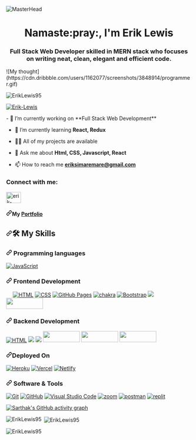 ![MasterHead](https://1.bp.blogspot.com/-7A4WynwLsMw/XbBpCXG8fHI/AAAAAAAAMt4/uOa1bpLskYgrwGbllhSu2SDj_Mig8SXJQCLcBGAsYHQ/s1600/2000_600px.gif)
<h1 align="center">Namaste:pray:, I'm Erik Lewis</h1>
<h3 align="center">Full Stack Web Developer skilled in MERN stack who focuses on writing neat, clean, elegant and efficient code.</h3>
![My thought](https://cdn.dribbble.com/users/1162077/screenshots/3848914/programmer.gif)
<p align="left"> <img src="https://komarev.com/ghpvc/?username=ErikLewis95&label=Profile%20views&color=0e75b6&style=flat" alt="ErikLewis95" /> </p>
<p align="left" dir="auto"> <a href="https://github.com/ryo-ma/github-profile-trophy"><img src="https://camo.githubusercontent.com/db5fc32067a33491f1a175ebe51ee074bc8e5ed0ef5d3670a9eaf779fad28f85/68747470733a2f2f6769746875622d70726f66696c652d74726f7068792e76657263656c2e6170702f3f757365726e616d653d7368756268616d30343432" alt="Erik-Lewis" data-canonical-src="https://github-profile-trophy.vercel.app/?username=ErikLewis95" style="max-width: 50%;"></a> </p>
- 🔭 I’m currently working on **Full Stack Web Development**

- 🌱 I’m currently learning **React, Redux**

- 👨‍💻 All of my projects are available

- 💬 Ask me about **Html, CSS, Javascript, React**

- 📫 How to reach me **eriksimaremare@gmail.com**
<!-- <img align="right" alt="Coding" src="https://camo.githubusercontent.com/683e2187241c641430216c864ce93fc5a0e0dfb232c5a01d1c54b54d63aa8cb2/68747470733a2f2f63646e2e6472696262626c652e636f6d2f75736572732f313136323037372f73637265656e73686f74732f333834383931342f70726f6772616d6d65722e676966" data-canonical-src="https://cdn.dribbble.com/users/1162077/screenshots/3848914/programmer.gif" style="max-width: 50%; display: inline-block;" data-target="animated-image.originalImage"> -->
<h3 align="left">Connect with me:</h3>
<p align="left">
<a href="https://www.linkedin.com/in/erik-lewis-979a9976/" target="blank"><img align="center" src="https://raw.githubusercontent.com/rahuldkjain/github-profile-readme-generator/master/src/images/icons/Social/linked-in-alt.svg" alt="erik-lewis" height="30" width="40" /></a>
</p>
 <h4 dir="auto"><a id="user-content-checkout-my-portfolio" class="anchor" aria-hidden="true" href="#checkout-my-portfolio"><svg class="octicon octicon-link" viewBox="0 0 16 16" version="1.1" width="16" height="16" aria-hidden="true"><path fill-rule="evenodd" d="M7.775 3.275a.75.75 0 001.06 1.06l1.25-1.25a2 2 0 112.83 2.83l-2.5 2.5a2 2 0 01-2.83 0 .75.75 0 00-1.06 1.06 3.5 3.5 0 004.95 0l2.5-2.5a3.5 3.5 0 00-4.95-4.95l-1.25 1.25zm-4.69 9.64a2 2 0 010-2.83l2.5-2.5a2 2 0 012.83 0 .75.75 0 001.06-1.06 3.5 3.5 0 00-4.95 0l-2.5 2.5a3.5 3.5 0 004.95 4.95l1.25-1.25a.75.75 0 00-1.06-1.06l-1.25 1.25a2 2 0 01-2.83 0z"></path></svg></a>My <a href="https://eriklewis95.github.io/My-CV/" rel="nofollow">Portfolio</a></h4>
<h2 dir="auto"><a id="user-content-️-my-skills" class="anchor" aria-hidden="true" href="#️-my-skills"><svg class="octicon octicon-link" viewBox="0 0 16 16" version="1.1" width="16" height="16" aria-hidden="true"><path fill-rule="evenodd" d="M7.775 3.275a.75.75 0 001.06 1.06l1.25-1.25a2 2 0 112.83 2.83l-2.5 2.5a2 2 0 01-2.83 0 .75.75 0 00-1.06 1.06 3.5 3.5 0 004.95 0l2.5-2.5a3.5 3.5 0 00-4.95-4.95l-1.25 1.25zm-4.69 9.64a2 2 0 010-2.83l2.5-2.5a2 2 0 012.83 0 .75.75 0 001.06-1.06 3.5 3.5 0 00-4.95 0l-2.5 2.5a3.5 3.5 0 004.95 4.95l1.25-1.25a.75.75 0 00-1.06-1.06l-1.25 1.25a2 2 0 01-2.83 0z"></path></svg></a><g-emoji class="g-emoji" alias="hammer_and_wrench" fallback-src="https://github.githubassets.com/images/icons/emoji/unicode/1f6e0.png">🛠️</g-emoji> My Skills</h2>
<h3 dir="auto"><a id="user-content--programming-languages" class="anchor" aria-hidden="true" href="#-programming-languages"><svg class="octicon octicon-link" viewBox="0 0 16 16" version="1.1" width="16" height="16" aria-hidden="true"><path fill-rule="evenodd" d="M7.775 3.275a.75.75 0 001.06 1.06l1.25-1.25a2 2 0 112.83 2.83l-2.5 2.5a2 2 0 01-2.83 0 .75.75 0 00-1.06 1.06 3.5 3.5 0 004.95 0l2.5-2.5a3.5 3.5 0 00-4.95-4.95l-1.25 1.25zm-4.69 9.64a2 2 0 010-2.83l2.5-2.5a2 2 0 012.83 0 .75.75 0 001.06-1.06 3.5 3.5 0 00-4.95 0l-2.5 2.5a3.5 3.5 0 004.95 4.95l1.25-1.25a.75.75 0 00-1.06-1.06l-1.25 1.25a2 2 0 01-2.83 0z"></path></svg></a><g-emoji class="g-emoji" alias="point_right" fallback-src="https://github.githubassets.com/images/icons/emoji/unicode/1f449.png"></g-emoji> Programming languages</h3>
<a target="_blank" rel="noopener noreferrer" href="https://camo.githubusercontent.com/aeddc848275a1ffce386dc81c04541654ca07b2c43bbb8ad251085c962672aea/68747470733a2f2f696d672e736869656c64732e696f2f62616467652f6a6176617363726970742d2532333332333333302e7376673f7374796c653d666f722d7468652d6261646765266c6f676f3d6a617661736372697074266c6f676f436f6c6f723d253233463744463145"><img alt="JavaScript" src="https://camo.githubusercontent.com/aeddc848275a1ffce386dc81c04541654ca07b2c43bbb8ad251085c962672aea/68747470733a2f2f696d672e736869656c64732e696f2f62616467652f6a6176617363726970742d2532333332333333302e7376673f7374796c653d666f722d7468652d6261646765266c6f676f3d6a617661736372697074266c6f676f436f6c6f723d253233463744463145" data-canonical-src="https://img.shields.io/badge/javascript-%23323330.svg?style=for-the-badge&amp;logo=javascript&amp;logoColor=%23F7DF1E" style="max-width: 100%;"></a>
<h3 dir="auto"><a id="user-content--frontend-development" class="anchor" aria-hidden="true" href="#-frontend-development"><svg class="octicon octicon-link" viewBox="0 0 16 16" version="1.1" width="16" height="16" aria-hidden="true"><path fill-rule="evenodd" d="M7.775 3.275a.75.75 0 001.06 1.06l1.25-1.25a2 2 0 112.83 2.83l-2.5 2.5a2 2 0 01-2.83 0 .75.75 0 00-1.06 1.06 3.5 3.5 0 004.95 0l2.5-2.5a3.5 3.5 0 00-4.95-4.95l-1.25 1.25zm-4.69 9.64a2 2 0 010-2.83l2.5-2.5a2 2 0 012.83 0 .75.75 0 001.06-1.06 3.5 3.5 0 00-4.95 0l-2.5 2.5a3.5 3.5 0 004.95 4.95l1.25-1.25a.75.75 0 00-1.06-1.06l-1.25 1.25a2 2 0 01-2.83 0z"></path></svg></a><g-emoji class="g-emoji" alias="point_right" fallback-src="https://github.githubassets.com/images/icons/emoji/unicode/1f449.png"></g-emoji> Frontend Development</h3>
<p align="left" dir="auto">     
<a target="_blank" rel="noopener noreferrer" href="https://camo.githubusercontent.com/849df55fe29b47e22a77b14e356bc2c74064ecfe92809e9e32edfb5bf802541c/68747470733a2f2f696d672e736869656c64732e696f2f62616467652f68746d6c2d2532334533344632362e7376673f7374796c653d666f722d7468652d6261646765266c6f676f3d68746d6c35266c6f676f436f6c6f723d7768697465"><img alt="HTML" src="https://camo.githubusercontent.com/849df55fe29b47e22a77b14e356bc2c74064ecfe92809e9e32edfb5bf802541c/68747470733a2f2f696d672e736869656c64732e696f2f62616467652f68746d6c2d2532334533344632362e7376673f7374796c653d666f722d7468652d6261646765266c6f676f3d68746d6c35266c6f676f436f6c6f723d7768697465" data-canonical-src="https://img.shields.io/badge/html-%23E34F26.svg?style=for-the-badge&amp;logo=html5&amp;logoColor=white" style="max-width: 100%;"></a>
<a target="_blank" rel="noopener noreferrer" href="https://camo.githubusercontent.com/d293db31baf144d4f40915483538a131230f3354736dea29ebfb2e599dd99e38/68747470733a2f2f696d672e736869656c64732e696f2f62616467652f4353532d2532333135373242362e7376673f7374796c653d666f722d7468652d6261646765266c6f676f3d63737333266c6f676f436f6c6f723d7768697465"><img alt="CSS" src="https://camo.githubusercontent.com/d293db31baf144d4f40915483538a131230f3354736dea29ebfb2e599dd99e38/68747470733a2f2f696d672e736869656c64732e696f2f62616467652f4353532d2532333135373242362e7376673f7374796c653d666f722d7468652d6261646765266c6f676f3d63737333266c6f676f436f6c6f723d7768697465" data-canonical-src="https://img.shields.io/badge/CSS-%231572B6.svg?style=for-the-badge&amp;logo=css3&amp;logoColor=white" style="max-width: 100%;"></a>
<a target="_blank" rel="noopener noreferrer" href="https://camo.githubusercontent.com/ab4c3c731a174a63df861f7b118d6c8a6c52040a021a552628db877bd518fe84/68747470733a2f2f696d672e736869656c64732e696f2f62616467652f72656163742d2532333230323332612e7376673f7374796c653d666f722d7468652d6261646765266c6f676f3d7265616374266c6f676f436f6c6f723d253233363144414642"><img alt="GitHub Pages" src="https://camo.githubusercontent.com/ab4c3c731a174a63df861f7b118d6c8a6c52040a021a552628db877bd518fe84/68747470733a2f2f696d672e736869656c64732e696f2f62616467652f72656163742d2532333230323332612e7376673f7374796c653d666f722d7468652d6261646765266c6f676f3d7265616374266c6f676f436f6c6f723d253233363144414642" data-canonical-src="https://img.shields.io/badge/react-%2320232a.svg?style=for-the-badge&amp;logo=react&amp;logoColor=%2361DAFB" style="max-width: 100%;"></a>
<a target="_blank" rel="noopener noreferrer" href="https://camo.githubusercontent.com/715cc90ec096b64e53302f0bba691bb27eaa4d3a417862b9517fd3b0644b32d7/68747470733a2f2f696d672e736869656c64732e696f2f62616467652f6368616b72612d2532333445443143352e7376673f7374796c653d666f722d7468652d6261646765266c6f676f3d6368616b72617569266c6f676f436f6c6f723d626c61636b"><img alt="chakra" src="https://camo.githubusercontent.com/715cc90ec096b64e53302f0bba691bb27eaa4d3a417862b9517fd3b0644b32d7/68747470733a2f2f696d672e736869656c64732e696f2f62616467652f6368616b72612d2532333445443143352e7376673f7374796c653d666f722d7468652d6261646765266c6f676f3d6368616b72617569266c6f676f436f6c6f723d626c61636b" data-canonical-src="https://img.shields.io/badge/chakra-%234ED1C5.svg?style=for-the-badge&amp;logo=chakraui&amp;logoColor=black" style="max-width: 100%;"></a>
<a target="_blank" rel="noopener noreferrer" href="https://camo.githubusercontent.com/b768ae6e4f89b74512e6de02a8367fd71465bc3d88ef1cf2f1622e2017c32bea/68747470733a2f2f696d672e736869656c64732e696f2f62616467652f626f6f7473747261702d2532333536334437432e7376673f7374796c653d666f722d7468652d6261646765266c6f676f3d626f6f747374726170266c6f676f436f6c6f723d7768697465"><img alt="Bootstrap" src="https://camo.githubusercontent.com/b768ae6e4f89b74512e6de02a8367fd71465bc3d88ef1cf2f1622e2017c32bea/68747470733a2f2f696d672e736869656c64732e696f2f62616467652f626f6f7473747261702d2532333536334437432e7376673f7374796c653d666f722d7468652d6261646765266c6f676f3d626f6f747374726170266c6f676f436f6c6f723d7768697465" data-canonical-src="https://img.shields.io/badge/bootstrap-%23563D7C.svg?style=for-the-badge&amp;logo=bootstrap&amp;logoColor=white" style="max-width: 100%;"></a>
<a target="_blank" rel="noopener noreferrer" href="https://camo.githubusercontent.com/6908bc5919e46cd787b8e5117f092f5ed37da82e8bd602e6339060ea0fff722c/68747470733a2f2f696d672e736869656c64732e696f2f62616467652f52656475782d3539334438383f7374796c653d666f722d7468652d6261646765266c6f676f3d7265647578266c6f676f436f6c6f723d7768697465"><img src="https://camo.githubusercontent.com/6908bc5919e46cd787b8e5117f092f5ed37da82e8bd602e6339060ea0fff722c/68747470733a2f2f696d672e736869656c64732e696f2f62616467652f52656475782d3539334438383f7374796c653d666f722d7468652d6261646765266c6f676f3d7265647578266c6f676f436f6c6f723d7768697465" data-canonical-src="https://img.shields.io/badge/Redux-593D88?style=for-the-badge&amp;logo=redux&amp;logoColor=white" style="max-width: 100%;"></a>
 <a target="_blank" rel="noopener noreferrer nofollow" href="https://axios-http.com/assets/logo.svg"><img src="https://axios-http.com/assets/logo.svg" width="100" height="30" ></a></p>
<h3 dir="auto"><a id="user-content--backend-development" class="anchor" aria-hidden="true" href="#-backend-development"><svg class="octicon octicon-link" viewBox="0 0 16 16" version="1.1" width="16" height="16" aria-hidden="true"><path fill-rule="evenodd" d="M7.775 3.275a.75.75 0 001.06 1.06l1.25-1.25a2 2 0 112.83 2.83l-2.5 2.5a2 2 0 01-2.83 0 .75.75 0 00-1.06 1.06 3.5 3.5 0 004.95 0l2.5-2.5a3.5 3.5 0 00-4.95-4.95l-1.25 1.25zm-4.69 9.64a2 2 0 010-2.83l2.5-2.5a2 2 0 012.83 0 .75.75 0 001.06-1.06 3.5 3.5 0 00-4.95 0l-2.5 2.5a3.5 3.5 0 004.95 4.95l1.25-1.25a.75.75 0 00-1.06-1.06l-1.25 1.25a2 2 0 01-2.83 0z"></path></svg></a><g-emoji class="g-emoji" alias="point_right" fallback-src="https://github.githubassets.com/images/icons/emoji/unicode/1f449.png"></g-emoji> Backend Development</h3>
<a target="_blank" rel="noopener noreferrer" href="https://camo.githubusercontent.com/7d7b100e379663ee40a20989e6c61737e6396c1dafc3a7c6d2ada8d4447eb0e4/68747470733a2f2f696d672e736869656c64732e696f2f62616467652f6e6f64652e6a732d3644413535463f7374796c653d666f722d7468652d6261646765266c6f676f3d6e6f64652e6a73266c6f676f436f6c6f723d7768697465"><img alt="HTML" src="https://camo.githubusercontent.com/7d7b100e379663ee40a20989e6c61737e6396c1dafc3a7c6d2ada8d4447eb0e4/68747470733a2f2f696d672e736869656c64732e696f2f62616467652f6e6f64652e6a732d3644413535463f7374796c653d666f722d7468652d6261646765266c6f676f3d6e6f64652e6a73266c6f676f436f6c6f723d7768697465" data-canonical-src="https://img.shields.io/badge/node.js-6DA55F?style=for-the-badge&amp;logo=node.js&amp;logoColor=white" style="max-width: 100%;"></a>
<a target="_blank" rel="noopener noreferrer nofollow" href="https://camo.githubusercontent.com/7f73136d92799b19be179d1ed87b461120c35ed917c7d5ab59a7606209da7bd3/68747470733a2f2f696d672e736869656c64732e696f2f62616467652f457870726573732e6a732d3030303030303f7374796c653d666f722d7468652d6261646765266c6f676f3d65787072657373266c6f676f436f6c6f723d7768697465"><img src="https://camo.githubusercontent.com/7f73136d92799b19be179d1ed87b461120c35ed917c7d5ab59a7606209da7bd3/68747470733a2f2f696d672e736869656c64732e696f2f62616467652f457870726573732e6a732d3030303030303f7374796c653d666f722d7468652d6261646765266c6f676f3d65787072657373266c6f676f436f6c6f723d7768697465" data-canonical-src="https://img.shields.io/badge/Express.js-000000?style=for-the-badge&amp;logo=express&amp;logoColor=white" style="max-width: 100%;"></a>
<a target="_blank" rel="noopener noreferrer nofollow" href="https://camo.githubusercontent.com/72e92f69f36703548704a9eeda2a9889c2756b5e08f01a9aec6e658c148d014e/68747470733a2f2f696d672e736869656c64732e696f2f62616467652f4d6f6e676f44422d3445413934423f7374796c653d666f722d7468652d6261646765266c6f676f3d6d6f6e676f6462266c6f676f436f6c6f723d7768697465"><img src="https://camo.githubusercontent.com/72e92f69f36703548704a9eeda2a9889c2756b5e08f01a9aec6e658c148d014e/68747470733a2f2f696d672e736869656c64732e696f2f62616467652f4d6f6e676f44422d3445413934423f7374796c653d666f722d7468652d6261646765266c6f676f3d6d6f6e676f6462266c6f676f436f6c6f723d7768697465" data-canonical-src="https://img.shields.io/badge/MongoDB-4EA94B?style=for-the-badge&amp;logo=mongodb&amp;logoColor=white" style="max-width: 100%;"></a>
 <a target="_blank" rel="noopener noreferrer nofollow" href="https://th.bing.com/th/id/R.6b47d7fec15d3e1a5de086ac1c808f6d?rik=IIkC39481Md3Bw&riu=http%3a%2f%2flogos-download.com%2fwp-content%2fuploads%2f2016%2f05%2fMySQL_logo_logotype.png&ehk=aWHquyoObU%2fXSsDiw7VKaqGdBCxP2cRjipdNUO5Q6us%3d&risl=&pid=ImgRaw&r=0"><img src="https://th.bing.com/th/id/R.6b47d7fec15d3e1a5de086ac1c808f6d?rik=IIkC39481Md3Bw&riu=http%3a%2f%2flogos-download.com%2fwp-content%2fuploads%2f2016%2f05%2fMySQL_logo_logotype.png&ehk=aWHquyoObU%2fXSsDiw7VKaqGdBCxP2cRjipdNUO5Q6us%3d&risl=&pid=ImgRaw&r=0" width="100" height="30" ></a>
<a target="_blank" rel="noopener noreferrer nofollow" href="https://th.bing.com/th/id/R.561211e4ac9c4705aee86f9efe004a48?rik=olyuedZAA3QTKQ&riu=http%3a%2f%2fnodemailer.com%2fnm_logo_200x136.png&ehk=oeHVu5BE2LdKw6qIMfY7GUxaNPH5%2brSQaCVLSKWMf0Q%3d&risl=&pid=ImgRaw&r=0"><img src="https://th.bing.com/th/id/R.561211e4ac9c4705aee86f9efe004a48?rik=olyuedZAA3QTKQ&riu=http%3a%2f%2fnodemailer.com%2fnm_logo_200x136.png&ehk=oeHVu5BE2LdKw6qIMfY7GUxaNPH5%2brSQaCVLSKWMf0Q%3d&risl=&pid=ImgRaw&r=0" width="100" height="30" ></a>
 <a target="_blank" rel="noopener noreferrer nofollow" href="https://user-images.githubusercontent.com/6388707/66124653-463a2d00-e5e5-11e9-8fed-b5bca26b66ea.png"><img src="https://user-images.githubusercontent.com/6388707/66124653-463a2d00-e5e5-11e9-8fed-b5bca26b66ea.png" width="100" height="30" ></a>
<h3 dir="auto"><a id="user-content--databases--cloud-hosting" class="anchor" aria-hidden="true" href="#-databases--cloud-hosting"><svg class="octicon octicon-link" viewBox="0 0 16 16" version="1.1" width="16" height="16" aria-hidden="true"><path fill-rule="evenodd" d="M7.775 3.275a.75.75 0 001.06 1.06l1.25-1.25a2 2 0 112.83 2.83l-2.5 2.5a2 2 0 01-2.83 0 .75.75 0 00-1.06 1.06 3.5 3.5 0 004.95 0l2.5-2.5a3.5 3.5 0 00-4.95-4.95l-1.25 1.25zm-4.69 9.64a2 2 0 010-2.83l2.5-2.5a2 2 0 012.83 0 .75.75 0 001.06-1.06 3.5 3.5 0 00-4.95 0l-2.5 2.5a3.5 3.5 0 004.95 4.95l1.25-1.25a.75.75 0 00-1.06-1.06l-1.25 1.25a2 2 0 01-2.83 0z"></path></svg></a><g-emoji class="g-emoji" alias="point_right" fallback-src="https://github.githubassets.com/images/icons/emoji/unicode/1f449.png"></g-emoji>Deployed On</h3>
<p align="left" dir="auto">
<a target="_blank" rel="noopener noreferrer" href="https://camo.githubusercontent.com/d18f98a93a8ca015503870e592f96dbdf86f41048e9de1fbbbd4b2dcc7c456b1/68747470733a2f2f696d672e736869656c64732e696f2f62616467652f6865726f6b752d2532333433303039382e7376673f7374796c653d666f722d7468652d6261646765266c6f676f3d6865726f6b75266c6f676f436f6c6f723d7768697465"><img alt="Heroku" src="https://camo.githubusercontent.com/d18f98a93a8ca015503870e592f96dbdf86f41048e9de1fbbbd4b2dcc7c456b1/68747470733a2f2f696d672e736869656c64732e696f2f62616467652f6865726f6b752d2532333433303039382e7376673f7374796c653d666f722d7468652d6261646765266c6f676f3d6865726f6b75266c6f676f436f6c6f723d7768697465" data-canonical-src="https://img.shields.io/badge/heroku-%23430098.svg?style=for-the-badge&amp;logo=heroku&amp;logoColor=white" style="max-width: 100%;"></a>
<a target="_blank" rel="noopener noreferrer" href="https://camo.githubusercontent.com/22547aa007860433c23771dfd59d184297d9433adcf3082be8515a28a16cd875/68747470733a2f2f696d672e736869656c64732e696f2f62616467652f76657263656c2d2532333030303030302e7376673f7374796c653d666f722d7468652d6261646765266c6f676f3d76657263656c266c6f676f436f6c6f723d7768697465"><img alt="Vercel" src="https://camo.githubusercontent.com/22547aa007860433c23771dfd59d184297d9433adcf3082be8515a28a16cd875/68747470733a2f2f696d672e736869656c64732e696f2f62616467652f76657263656c2d2532333030303030302e7376673f7374796c653d666f722d7468652d6261646765266c6f676f3d76657263656c266c6f676f436f6c6f723d7768697465" data-canonical-src="https://img.shields.io/badge/vercel-%23000000.svg?style=for-the-badge&amp;logo=vercel&amp;logoColor=white" style="max-width: 100%;"></a> 
<a target="_blank" rel="noopener noreferrer" href="https://camo.githubusercontent.com/dfb4109b571fbeb03ce2fe6eefb9eb9a3ca63e618e57002cc4b17d784baea807/68747470733a2f2f696d672e736869656c64732e696f2f62616467652f6e65746c6966792d2532333030303030302e7376673f7374796c653d666f722d7468652d6261646765266c6f676f3d6e65746c696679266c6f676f436f6c6f723d23303043374237"><img alt="Netlify" src="https://camo.githubusercontent.com/dfb4109b571fbeb03ce2fe6eefb9eb9a3ca63e618e57002cc4b17d784baea807/68747470733a2f2f696d672e736869656c64732e696f2f62616467652f6e65746c6966792d2532333030303030302e7376673f7374796c653d666f722d7468652d6261646765266c6f676f3d6e65746c696679266c6f676f436f6c6f723d23303043374237" data-canonical-src="https://img.shields.io/badge/netlify-%23000000.svg?style=for-the-badge&amp;logo=netlify&amp;logoColor=#00C7B7" style="max-width: 100%;"></a> </p>
<h3 dir="auto"><a id="user-content--software--tools" class="anchor" aria-hidden="true" href="#-software--tools"><svg class="octicon octicon-link" viewBox="0 0 16 16" version="1.1" width="16" height="16" aria-hidden="true"><path fill-rule="evenodd" d="M7.775 3.275a.75.75 0 001.06 1.06l1.25-1.25a2 2 0 112.83 2.83l-2.5 2.5a2 2 0 01-2.83 0 .75.75 0 00-1.06 1.06 3.5 3.5 0 004.95 0l2.5-2.5a3.5 3.5 0 00-4.95-4.95l-1.25 1.25zm-4.69 9.64a2 2 0 010-2.83l2.5-2.5a2 2 0 012.83 0 .75.75 0 001.06-1.06 3.5 3.5 0 00-4.95 0l-2.5 2.5a3.5 3.5 0 004.95 4.95l1.25-1.25a.75.75 0 00-1.06-1.06l-1.25 1.25a2 2 0 01-2.83 0z"></path></svg></a><g-emoji class="g-emoji" alias="point_right" fallback-src="https://github.githubassets.com/images/icons/emoji/unicode/1f449.png"></g-emoji> Software &amp; Tools</h3>
<p dir="auto">
<a target="_blank" rel="noopener noreferrer" href="https://camo.githubusercontent.com/ec0d32e85caf4723d5182a75338c89f85a2c3679aed0c46c9ee9fd1c8dc2a316/68747470733a2f2f696d672e736869656c64732e696f2f62616467652f6769742d2532334630353033332e7376673f7374796c653d666f722d7468652d6261646765266c6f676f3d676974266c6f676f436f6c6f723d7768697465"><img alt="Git" src="https://camo.githubusercontent.com/ec0d32e85caf4723d5182a75338c89f85a2c3679aed0c46c9ee9fd1c8dc2a316/68747470733a2f2f696d672e736869656c64732e696f2f62616467652f6769742d2532334630353033332e7376673f7374796c653d666f722d7468652d6261646765266c6f676f3d676974266c6f676f436f6c6f723d7768697465" data-canonical-src="https://img.shields.io/badge/git-%23F05033.svg?style=for-the-badge&amp;logo=git&amp;logoColor=white" style="max-width: 100%;"></a>
<a target="_blank" rel="noopener noreferrer" href="https://camo.githubusercontent.com/f6d50128cb007f85916b7a899da5d94f654dce35a37331c8d28573aef46f4274/68747470733a2f2f696d672e736869656c64732e696f2f62616467652f6769746875622d2532333132313031312e7376673f7374796c653d666f722d7468652d6261646765266c6f676f3d676974687562266c6f676f436f6c6f723d7768697465"><img alt="GitHub" src="https://camo.githubusercontent.com/f6d50128cb007f85916b7a899da5d94f654dce35a37331c8d28573aef46f4274/68747470733a2f2f696d672e736869656c64732e696f2f62616467652f6769746875622d2532333132313031312e7376673f7374796c653d666f722d7468652d6261646765266c6f676f3d676974687562266c6f676f436f6c6f723d7768697465" data-canonical-src="https://img.shields.io/badge/github-%23121011.svg?style=for-the-badge&amp;logo=github&amp;logoColor=white" style="max-width: 100%;"></a>
<a target="_blank" rel="noopener noreferrer" href="https://camo.githubusercontent.com/a0484e6383e852e622da1e934b7724921ab9b69d69246d90f899424b01f6deb1/68747470733a2f2f696d672e736869656c64732e696f2f62616467652f56697375616c25323053747564696f253230436f64652d3030373864372e7376673f7374796c653d666f722d7468652d6261646765266c6f676f3d76697375616c2d73747564696f2d636f6465266c6f676f436f6c6f723d7768697465"><img alt="Visual Studio Code" src="https://camo.githubusercontent.com/a0484e6383e852e622da1e934b7724921ab9b69d69246d90f899424b01f6deb1/68747470733a2f2f696d672e736869656c64732e696f2f62616467652f56697375616c25323053747564696f253230436f64652d3030373864372e7376673f7374796c653d666f722d7468652d6261646765266c6f676f3d76697375616c2d73747564696f2d636f6465266c6f676f436f6c6f723d7768697465" data-canonical-src="https://img.shields.io/badge/Visual%20Studio%20Code-0078d7.svg?style=for-the-badge&amp;logo=visual-studio-code&amp;logoColor=white" style="max-width: 100%;"></a>
<a target="_blank" rel="noopener noreferrer" href="https://camo.githubusercontent.com/14a62a8198db8470bfc85eaf830857b1aa8e6b3fecd7d13c9a4a5e431e1d2459/68747470733a2f2f696d672e736869656c64732e696f2f62616467652f4e504d2d2532333445443143352e7376673f7374796c653d666f722d7468652d6261646765266c6f676f3d4e706d266c6f676f436f6c6f723d626c61636b"><img alt="zoom" src="https://camo.githubusercontent.com/14a62a8198db8470bfc85eaf830857b1aa8e6b3fecd7d13c9a4a5e431e1d2459/68747470733a2f2f696d672e736869656c64732e696f2f62616467652f4e504d2d2532333445443143352e7376673f7374796c653d666f722d7468652d6261646765266c6f676f3d4e706d266c6f676f436f6c6f723d626c61636b" data-canonical-src="https://img.shields.io/badge/NPM-%234ED1C5.svg?style=for-the-badge&amp;logo=Npm&amp;logoColor=black" style="max-width: 100%;"></a>   
<a target="_blank" rel="noopener noreferrer nofollow" href="https://camo.githubusercontent.com/879423585ed087f3c973857c43ba7e7d84f52c993d2c937055726339fbf921d9/68747470733a2f2f696d672e736869656c64732e696f2f62616467652f506f73746d616e2d4646364333373f7374796c653d666f722d7468652d6261646765266c6f676f3d506f73746d616e266c6f676f436f6c6f723d7768697465"><img src="https://camo.githubusercontent.com/879423585ed087f3c973857c43ba7e7d84f52c993d2c937055726339fbf921d9/68747470733a2f2f696d672e736869656c64732e696f2f62616467652f506f73746d616e2d4646364333373f7374796c653d666f722d7468652d6261646765266c6f676f3d506f73746d616e266c6f676f436f6c6f723d7768697465" alt="postman" data-canonical-src="https://img.shields.io/badge/Postman-FF6C37?style=for-the-badge&amp;logo=Postman&amp;logoColor=white" style="max-width: 100%;"></a>
<a target="_blank" rel="noopener noreferrer nofollow" href="https://camo.githubusercontent.com/b0803f299d89e7a70fcc3758536f4a2c35d92af1a38bcf40a207ad2666610f83/68747470733a2f2f696d672e736869656c64732e696f2f62616467652f7265706c69742d3636373838313f7374796c653d666f722d7468652d6261646765266c6f676f3d7265706c6974266c6f676f436f6c6f723d7768697465"><img src="https://camo.githubusercontent.com/b0803f299d89e7a70fcc3758536f4a2c35d92af1a38bcf40a207ad2666610f83/68747470733a2f2f696d672e736869656c64732e696f2f62616467652f7265706c69742d3636373838313f7374796c653d666f722d7468652d6261646765266c6f676f3d7265706c6974266c6f676f436f6c6f723d7768697465" alt="replit" data-canonical-src="https://img.shields.io/badge/replit-667881?style=for-the-badge&amp;logo=replit&amp;logoColor=white" style="max-width: 100%;"></a>  
</p>

[![Sarthak's GitHub activity graph](https://activity-graph.herokuapp.com/graph?username=ErikLewis95&&theme=xcode)](https://github.com/ErikLewis95)

<p><img align="left" src="https://github-readme-stats.vercel.app/api/top-langs?username=ErikLewis95&show_icons=true&locale=en&layout=compact&theme=tokyonight" alt="ErikLewis95" /></p>

<p>&nbsp;<img align="center" src="https://github-readme-stats.vercel.app/api?username=ErikLewis95&show_icons=true&locale=en&theme=tokyonight" alt="ErikLewis95" /></p>

<p><img align="center" src="https://github-readme-streak-stats.herokuapp.com/?user=ErikLewis95&&theme=tokyonight" alt="ErikLewis95" /></p>
